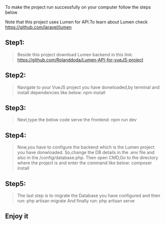 To make the project run successfully on your computer follow the steps below

Note that this project uses Lumen for API.To learn about Lumen check https://github.com/laravel/lumen

## Step1:
> Beside this project download Lumen backend in this link: https://github.com/Rolanddoda/Lumen-API-for-vueJS-project

## Step2:
> Navigate to your VueJS project you have donwloaded,by terminal and install dependencies like below:
>npm install

## Step3:
> Next,type the below code serve the frontend:
>npm run dev

## Step4:
> Now,you have to configure the backend which is the Lumen project you have donwloaded.
> So,change the DB details in the .env file and also in the /config/database.php.
>Then open CMD,Go to the directory where the project is and enter the command like below:
> composer install

## Step5:
>The last step is to migrate the Database you have configured and then run:
>php artisan migrate
>And finally run:
>php artisan serve

## Enjoy it ##




